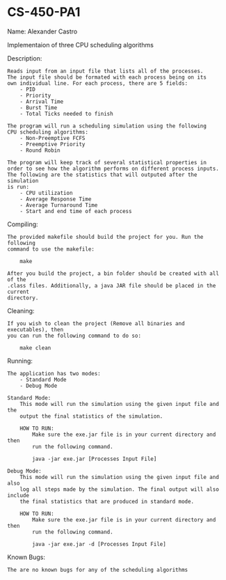 # CS-450-PA1

Name: Alexander Castro

Implementaion of three CPU scheduling algorithms

Description:

	Reads input from an input file that lists all of the processes.
	The input file should be formated with each process being on its
	own individual line. For each process, there are 5 fields:
		- PID
		- Priority
		- Arrival Time
		- Burst Time 
		- Total Ticks needed to finish

	The program will run a scheduling simulation using the following 
	CPU scheduling algorithms:
		- Non-Preemptive FCFS
		- Preemptive Priority
		- Round Robin
	
	The program will keep track of several statistical properties in 
	order to see how the algorithm performs on different process inputs. 
	The following are the statistics that will outputed after the simulation
	is run:
		- CPU utilization
		- Average Response Time
		- Average Turnaround Time 
		- Start and end time of each process

Compiling:

	The provided makefile should build the project for you. Run the following 
	command to use the makefile:

		make
	
	After you build the project, a bin folder should be created with all of the
	.class files. Additionally, a java JAR file should be placed in the current 
	directory.

Cleaning:

	If you wish to clean the project (Remove all binaries and executables), then 
	you can run the following command to do so:
		
		make clean

Running:

	The application has two modes:
		- Standard Mode
		- Debug Mode
	
	Standard Mode:
		This mode will run the simulation using the given input file and the 
		output the final statistics of the simulation.
	
		HOW TO RUN:
			Make sure the exe.jar file is in your current directory and then
			run the following command.

			java -jar exe.jar [Processes Input File]

	Debug Mode:
		This mode will run the simulation using the given input file and also
		log all steps made by the simulation. The final output will also include
		the final statistics that are produced in standard mode.
	
		HOW TO RUN:
			Make sure the exe.jar file is in your current directory and then 
			run the following command.

			java -jar exe.jar -d [Processes Input File]

Known Bugs:

	The are no known bugs for any of the scheduling algorithms


